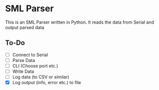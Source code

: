 # SML Parser

This is an SML Parser written in Python. It reads the data from Serial and
output parsed data

## To-Do

- [ ] Connect to Serial
- [ ] Parse Data
- [ ] CLI (Choose port etc.)
- [ ] Write Data
- [ ] Log data (to CSV or similar)
- [x] Log output (info, error etc.) to file
